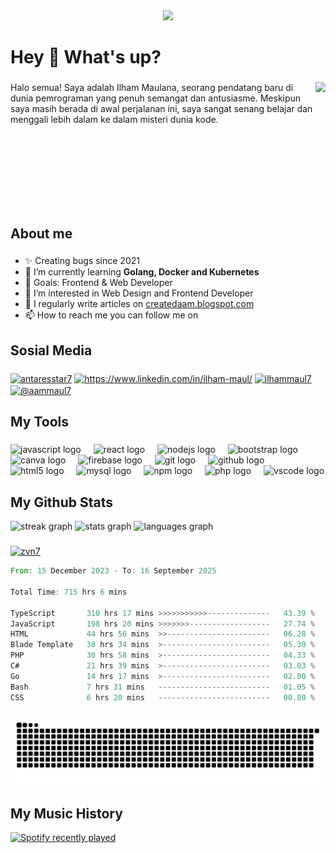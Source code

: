 <div align="center">
  <img src="https://profile-counter.glitch.me/zvn7/count.svg?"  />
</div>

###

<h1 align="left">Hey 👋 What's up?</h1>

###

<img align="right" height="200" src="https://images.unsplash.com/photo-1605379399642-870262d3d051?q=80&w=1812&auto=format&fit=crop&ixlib=rb-4.0.3&ixid=M3wxMjA3fDB8MHxwaG90by1wYWdlfHx8fGVufDB8fHx8fA%3D%3D"  />

<p align="left">Halo semua! Saya adalah Ilham Maulana, seorang pendatang baru di dunia pemrograman yang penuh semangat dan antusiasme. Meskipun saya masih berada di awal perjalanan ini, saya sangat senang belajar dan menggali lebih dalam ke dalam misteri dunia kode.</p>

###

<br clear="both">

<h2 align="left">About me</h2>

###

  - ✨ Creating bugs since 2021<br>
  - 🌱 I’m currently learning **Golang, Docker and Kubernetes**<br>
  - 🎯 Goals: Frontend & Web Developer<br>
  - 👀 I’m interested in Web Design and Frontend Developer<br>
  - 📝 I regularly write articles on [createdaam.blogspot.com](https://createdaam.blogspot.com/) <br>
  - 📫 How to reach me you can follow me on

###

<h2 align="left">Sosial Media</h2>

###
<div align="left">
  <a href="https://twitter.com/antaresstar7" target="blank"><img align="center" src="https://raw.githubusercontent.com/rahuldkjain/github-profile-readme-generator/master/src/images/icons/Social/twitter.svg" alt="antaresstar7" height="30" width="40" /></a>
<a href="https://www.linkedin.com/in/ilham-maul/" target="blank"><img align="center" src="https://raw.githubusercontent.com/rahuldkjain/github-profile-readme-generator/master/src/images/icons/Social/linked-in-alt.svg" alt="https://www.linkedin.com/in/ilham-maul/" height="30" width="40" /></a>
<a href="https://instagram.com/ilhammaul7" target="blank"><img align="center" src="https://raw.githubusercontent.com/rahuldkjain/github-profile-readme-generator/master/src/images/icons/Social/instagram.svg" alt="ilhammaul7" height="30" width="40" /></a>
<a href="https://medium.com/@aammaul7" target="blank"><img align="center" src="https://raw.githubusercontent.com/rahuldkjain/github-profile-readme-generator/master/src/images/icons/Social/medium.svg" alt="@aammaul7" height="30" width="40" /></a>
  
</div>

###

<h2 align="left">My Tools</h2>

###

<div align="left">
  <img src="https://cdn.jsdelivr.net/gh/devicons/devicon/icons/javascript/javascript-original.svg" height="40" alt="javascript logo"  />
  <img width="12" />
  <img src="https://cdn.jsdelivr.net/gh/devicons/devicon/icons/react/react-original.svg" height="40" alt="react logo"  />
  <img width="12" />
  <img src="https://cdn.jsdelivr.net/gh/devicons/devicon/icons/nodejs/nodejs-original.svg" height="40" alt="nodejs logo"  />
  <img width="12" />
  <img src="https://cdn.jsdelivr.net/gh/devicons/devicon/icons/bootstrap/bootstrap-original.svg" height="40" alt="bootstrap logo"  />
  <img width="12" />
  <img src="https://cdn.jsdelivr.net/gh/devicons/devicon/icons/canva/canva-original.svg" height="40" alt="canva logo"  />
  <img width="12" />
  <img src="https://cdn.jsdelivr.net/gh/devicons/devicon/icons/firebase/firebase-plain.svg" height="40" alt="firebase logo"  />
  <img width="12" />
  <img src="https://cdn.jsdelivr.net/gh/devicons/devicon/icons/git/git-original.svg" height="40" alt="git logo"  />
  <img width="12" />
  <img src="https://cdn.jsdelivr.net/gh/devicons/devicon/icons/github/github-original.svg" height="40" alt="github logo"  />
  <img width="12" />
  <img src="https://cdn.jsdelivr.net/gh/devicons/devicon/icons/html5/html5-original.svg" height="40" alt="html5 logo"  />
  <img width="12" />
  <img src="https://cdn.jsdelivr.net/gh/devicons/devicon/icons/mysql/mysql-original.svg" height="40" alt="mysql logo"  />
  <img width="12" />
  <img src="https://cdn.jsdelivr.net/gh/devicons/devicon/icons/npm/npm-original-wordmark.svg" height="40" alt="npm logo"  />
  <img width="12" />
  <img src="https://cdn.jsdelivr.net/gh/devicons/devicon/icons/php/php-original.svg" height="40" alt="php logo"  />
  <img width="12" />
  <img src="https://cdn.jsdelivr.net/gh/devicons/devicon/icons/vscode/vscode-original.svg" height="40" alt="vscode logo"  />
</div>

###

###
<h2 align="left">My Github Stats</h2>
<div align="left">
  <img src="https://streak-stats.demolab.com?user=zvn7&locale=en&mode=weekly&theme=react&hide_border=false&border_radius=5&order=3" height="150" alt="streak graph"  />
  <img src="https://github-readme-stats.vercel.app/api?username=zvn7&hide_title=false&hide_rank=false&show_icons=true&include_all_commits=true&count_private=true&disable_animations=false&theme=react&locale=en&hide_border=false&order=1&custom_title=My%20Stats" height="150" alt="stats graph"  />
  <img src="https://github-readme-stats.vercel.app/api/top-langs?username=zvn7&locale=en&hide_title=false&layout=compact&card_width=320&langs_count=5&theme=react&hide_border=false&order=2" height="150" alt="languages graph"  />
</div>

###

<p align="left"> <a href="https://github.com/ryo-ma/github-profile-trophy"><img src="https://github-profile-trophy.vercel.app/?username=zvn7" alt="zvn7" /></a> </p>

<!--START_SECTION:waka-->

```rust
From: 15 December 2023 - To: 16 September 2025

Total Time: 715 hrs 6 mins

TypeScript       310 hrs 17 mins >>>>>>>>>>>--------------   43.39 %
JavaScript       198 hrs 20 mins >>>>>>>------------------   27.74 %
HTML             44 hrs 56 mins  >>-----------------------   06.28 %
Blade Template   38 hrs 34 mins  >------------------------   05.39 %
PHP              30 hrs 58 mins  >------------------------   04.33 %
C#               21 hrs 39 mins  >------------------------   03.03 %
Go               14 hrs 17 mins  >------------------------   02.00 %
Bash             7 hrs 31 mins   -------------------------   01.05 %
CSS              6 hrs 20 mins   -------------------------   00.89 %
```

<!--END_SECTION:waka-->

###

<img src="https://raw.githubusercontent.com/zvn7/zvn7/output/snake.svg" alt="Snake animation" />

###

###
<h2 align="left">My Music History</h2>

 <div align="left">
  <a href="https://open.spotify.com/user/szkdgrdak2i2ylftujvzg893j">
    <img src="https://spotify-recently-played-readme.vercel.app/api?user=szkdgrdak2i2ylftujvzg893j&count=5&unique=false" alt="Spotify recently played"  />
  </a>
</div>

###


###

